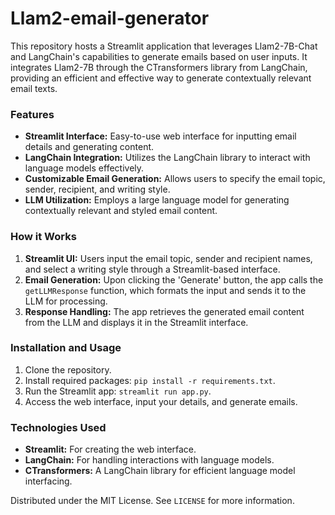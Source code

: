 # Llam2-email-generator
 

This repository hosts a Streamlit application that leverages Llam2-7B-Chat and LangChain's capabilities to generate emails based on user inputs. It integrates Llam2-7B through the CTransformers library from LangChain, providing an efficient and effective way to generate contextually relevant email texts.

### Features

- **Streamlit Interface:** Easy-to-use web interface for inputting email details and generating content.
- **LangChain Integration:** Utilizes the LangChain library to interact with language models effectively.
- **Customizable Email Generation:** Allows users to specify the email topic, sender, recipient, and writing style.
- **LLM Utilization:** Employs a large language model for generating contextually relevant and styled email content.

### How it Works

1. **Streamlit UI:** Users input the email topic, sender and recipient names, and select a writing style through a Streamlit-based interface.
2. **Email Generation:** Upon clicking the 'Generate' button, the app calls the `getLLMResponse` function, which formats the input and sends it to the LLM for processing.
3. **Response Handling:** The app retrieves the generated email content from the LLM and displays it in the Streamlit interface.

### Installation and Usage

1. Clone the repository.
2. Install required packages: `pip install -r requirements.txt`.
3. Run the Streamlit app: `streamlit run app.py`.
4. Access the web interface, input your details, and generate emails.

### Technologies Used

- **Streamlit:** For creating the web interface.
- **LangChain:** For handling interactions with language models.
- **CTransformers:** A LangChain library for efficient language model interfacing.


Distributed under the MIT License. See `LICENSE` for more information.

